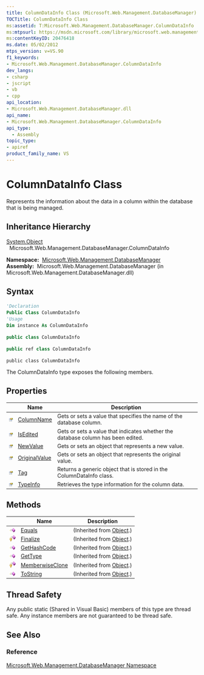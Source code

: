 ```yaml
---
title: ColumnDataInfo Class (Microsoft.Web.Management.DatabaseManager)
TOCTitle: ColumnDataInfo Class
ms:assetid: T:Microsoft.Web.Management.DatabaseManager.ColumnDataInfo
ms:mtpsurl: https://msdn.microsoft.com/library/microsoft.web.management.databasemanager.columndatainfo(v=VS.90)
ms:contentKeyID: 20476418
ms.date: 05/02/2012
mtps_version: v=VS.90
f1_keywords:
- Microsoft.Web.Management.DatabaseManager.ColumnDataInfo
dev_langs:
- csharp
- jscript
- vb
- cpp
api_location:
- Microsoft.Web.Management.DatabaseManager.dll
api_name:
- Microsoft.Web.Management.DatabaseManager.ColumnDataInfo
api_type:
  - Assembly
topic_type:
- apiref
product_family_name: VS
---
```


# ColumnDataInfo Class

Represents the information about the data in a column within the database that is being managed.

## Inheritance Hierarchy

[System.Object](https://msdn.microsoft.com/library/e5kfa45b)  
  Microsoft.Web.Management.DatabaseManager.ColumnDataInfo  

**Namespace:**  [Microsoft.Web.Management.DatabaseManager](microsoft-web-management-databasemanager-namespace.md)  
**Assembly:**  Microsoft.Web.Management.DatabaseManager (in Microsoft.Web.Management.DatabaseManager.dll)

## Syntax

```vb
'Declaration
Public Class ColumnDataInfo
'Usage
Dim instance As ColumnDataInfo
```

```csharp
public class ColumnDataInfo
```

```cpp
public ref class ColumnDataInfo
```

```jscript
public class ColumnDataInfo
```

The ColumnDataInfo type exposes the following members.

## Properties

||Name|Description|
|--- |--- |--- |
|![Public property](images/Dd565931.pubproperty(en-us,VS.90).gif "Public property")|[ColumnName](columndatainfo-columnname-property-microsoft-web-management-databasemanager.md)|Gets or sets a value that specifies the name of the database column.|
|![Public property](images/Dd565931.pubproperty(en-us,VS.90).gif "Public property")|[IsEdited](columndatainfo-isedited-property-microsoft-web-management-databasemanager.md)|Gets or sets a value that indicates whether the database column has been edited.|
|![Public property](images/Dd565931.pubproperty(en-us,VS.90).gif "Public property")|[NewValue](columndatainfo-newvalue-property-microsoft-web-management-databasemanager.md)|Gets or sets an object that represents a new value.|
|![Public property](images/Dd565931.pubproperty(en-us,VS.90).gif "Public property")|[OriginalValue](columndatainfo-originalvalue-property-microsoft-web-management-databasemanager.md)|Gets or sets an object that represents the original value.|
|![Public property](images/Dd565931.pubproperty(en-us,VS.90).gif "Public property")|[Tag](columndatainfo-tag-property-microsoft-web-management-databasemanager.md)|Returns a generic object that is stored in the ColumnDataInfo class.|
|![Public property](images/Dd565931.pubproperty(en-us,VS.90).gif "Public property")|[TypeInfo](columndatainfo-typeinfo-property-microsoft-web-management-databasemanager.md)|Retrieves the type information for the column data.|

## Methods

||Name|Description|
|--- |--- |--- |
|![Public method](images/Dd566041.pubmethod(en-us,VS.90).gif "Public method")|[Equals](https://msdn.microsoft.com/library/bsc2ak47)|(Inherited from [Object](https://msdn.microsoft.com/library/e5kfa45b).)|
|![Protected method](images/Dd566041.protmethod(en-us,VS.90).gif "Protected method")|[Finalize](https://msdn.microsoft.com/library/4k87zsw7)|(Inherited from [Object](https://msdn.microsoft.com/library/e5kfa45b).)|
|![Public method](images/Dd566041.pubmethod(en-us,VS.90).gif "Public method")|[GetHashCode](https://msdn.microsoft.com/library/zdee4b3y)|(Inherited from [Object](https://msdn.microsoft.com/library/e5kfa45b).)|
|![Public method](images/Dd566041.pubmethod(en-us,VS.90).gif "Public method")|[GetType](https://msdn.microsoft.com/library/dfwy45w9)|(Inherited from [Object](https://msdn.microsoft.com/library/e5kfa45b).)|
|![Protected method](images/Dd566041.protmethod(en-us,VS.90).gif "Protected method")|[MemberwiseClone](https://msdn.microsoft.com/library/57ctke0a)|(Inherited from [Object](https://msdn.microsoft.com/library/e5kfa45b).)|
|![Public method](images/Dd566041.pubmethod(en-us,VS.90).gif "Public method")|[ToString](https://msdn.microsoft.com/library/7bxwbwt2)|(Inherited from [Object](https://msdn.microsoft.com/library/e5kfa45b).)|

## Thread Safety

Any public static (Shared in Visual Basic) members of this type are thread safe. Any instance members are not guaranteed to be thread safe.

## See Also

### Reference

[Microsoft.Web.Management.DatabaseManager Namespace](microsoft-web-management-databasemanager-namespace.md)

